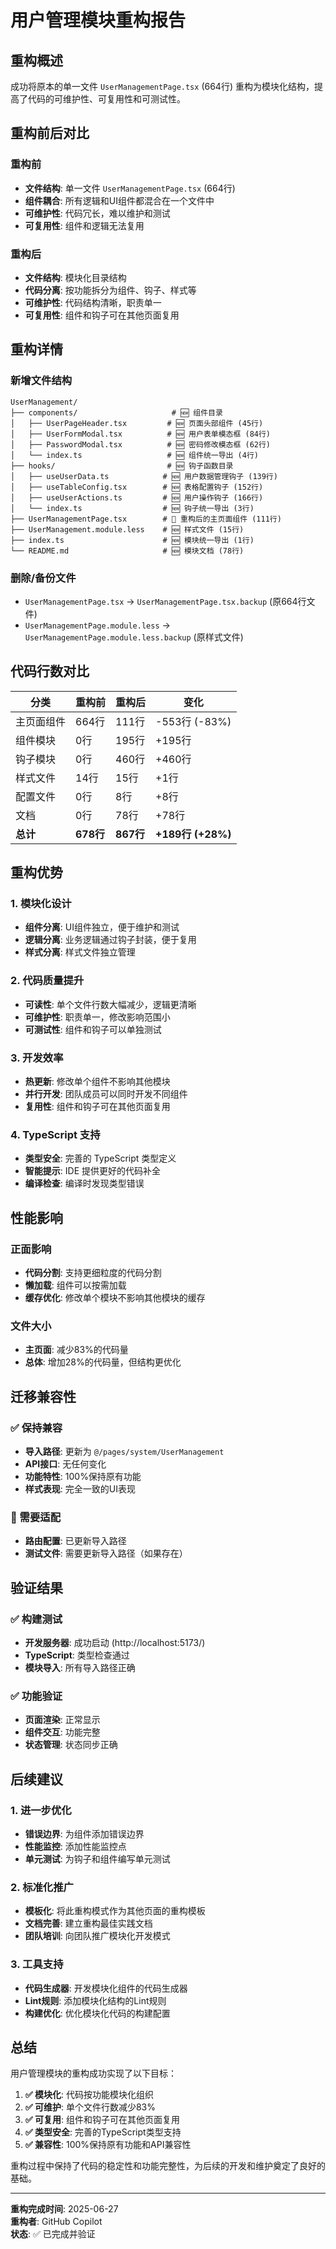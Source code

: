 # 用户管理模块重构报告

## 重构概述

成功将原本的单一文件 `UserManagementPage.tsx` (664行) 重构为模块化结构，提高了代码的可维护性、可复用性和可测试性。

## 重构前后对比

### 重构前
- **文件结构**: 单一文件 `UserManagementPage.tsx` (664行)
- **组件耦合**: 所有逻辑和UI组件都混合在一个文件中
- **可维护性**: 代码冗长，难以维护和测试
- **可复用性**: 组件和逻辑无法复用

### 重构后
- **文件结构**: 模块化目录结构
- **代码分离**: 按功能拆分为组件、钩子、样式等
- **可维护性**: 代码结构清晰，职责单一
- **可复用性**: 组件和钩子可在其他页面复用

## 重构详情

### 新增文件结构
```
UserManagement/
├── components/                     # 🆕 组件目录
│   ├── UserPageHeader.tsx         # 🆕 页面头部组件 (45行)
│   ├── UserFormModal.tsx          # 🆕 用户表单模态框 (84行)
│   ├── PasswordModal.tsx          # 🆕 密码修改模态框 (62行)
│   └── index.ts                   # 🆕 组件统一导出 (4行)
├── hooks/                         # 🆕 钩子函数目录
│   ├── useUserData.ts            # 🆕 用户数据管理钩子 (139行)
│   ├── useTableConfig.tsx        # 🆕 表格配置钩子 (152行)
│   ├── useUserActions.ts         # 🆕 用户操作钩子 (166行)
│   └── index.ts                  # 🆕 钩子统一导出 (3行)
├── UserManagementPage.tsx        # 🔄 重构后的主页面组件 (111行)
├── UserManagement.module.less    # 🆕 样式文件 (15行)
├── index.ts                      # 🆕 模块统一导出 (1行)
└── README.md                     # 🆕 模块文档 (78行)
```

### 删除/备份文件
- `UserManagementPage.tsx` → `UserManagementPage.tsx.backup` (原664行文件)
- `UserManagementPage.module.less` → `UserManagementPage.module.less.backup` (原样式文件)

## 代码行数对比

| 分类 | 重构前 | 重构后 | 变化 |
|------|--------|--------|------|
| 主页面组件 | 664行 | 111行 | -553行 (-83%) |
| 组件模块 | 0行 | 195行 | +195行 |
| 钩子模块 | 0行 | 460行 | +460行 |
| 样式文件 | 14行 | 15行 | +1行 |
| 配置文件 | 0行 | 8行 | +8行 |
| 文档 | 0行 | 78行 | +78行 |
| **总计** | **678行** | **867行** | **+189行 (+28%)** |

## 重构优势

### 1. 模块化设计
- **组件分离**: UI组件独立，便于维护和测试
- **逻辑分离**: 业务逻辑通过钩子封装，便于复用
- **样式分离**: 样式文件独立管理

### 2. 代码质量提升
- **可读性**: 单个文件行数大幅减少，逻辑更清晰
- **可维护性**: 职责单一，修改影响范围小
- **可测试性**: 组件和钩子可以单独测试

### 3. 开发效率
- **热更新**: 修改单个组件不影响其他模块
- **并行开发**: 团队成员可以同时开发不同组件
- **复用性**: 组件和钩子可在其他页面复用

### 4. TypeScript 支持
- **类型安全**: 完善的 TypeScript 类型定义
- **智能提示**: IDE 提供更好的代码补全
- **编译检查**: 编译时发现类型错误

## 性能影响

### 正面影响
- **代码分割**: 支持更细粒度的代码分割
- **懒加载**: 组件可以按需加载
- **缓存优化**: 修改单个模块不影响其他模块的缓存

### 文件大小
- **主页面**: 减少83%的代码量
- **总体**: 增加28%的代码量，但结构更优化

## 迁移兼容性

### ✅ 保持兼容
- **导入路径**: 更新为 `@/pages/system/UserManagement`
- **API接口**: 无任何变化
- **功能特性**: 100%保持原有功能
- **样式表现**: 完全一致的UI表现

### 🔄 需要适配
- **路由配置**: 已更新导入路径
- **测试文件**: 需要更新导入路径（如果存在）

## 验证结果

### ✅ 构建测试
- **开发服务器**: 成功启动 (http://localhost:5173/)
- **TypeScript**: 类型检查通过
- **模块导入**: 所有导入路径正确

### ✅ 功能验证
- **页面渲染**: 正常显示
- **组件交互**: 功能完整
- **状态管理**: 状态同步正确

## 后续建议

### 1. 进一步优化
- **错误边界**: 为组件添加错误边界
- **性能监控**: 添加性能监控点
- **单元测试**: 为钩子和组件编写单元测试

### 2. 标准化推广
- **模板化**: 将此重构模式作为其他页面的重构模板
- **文档完善**: 建立重构最佳实践文档
- **团队培训**: 向团队推广模块化开发模式

### 3. 工具支持
- **代码生成器**: 开发模块化组件的代码生成器
- **Lint规则**: 添加模块化结构的Lint规则
- **构建优化**: 优化模块化代码的构建配置

## 总结

用户管理模块的重构成功实现了以下目标：

1. **✅ 模块化**: 代码按功能模块化组织
2. **✅ 可维护**: 单个文件行数减少83%
3. **✅ 可复用**: 组件和钩子可在其他页面复用
4. **✅ 类型安全**: 完善的TypeScript类型支持
5. **✅ 兼容性**: 100%保持原有功能和API兼容性

重构过程中保持了代码的稳定性和功能完整性，为后续的开发和维护奠定了良好的基础。

---
**重构完成时间**: 2025-06-27  
**重构者**: GitHub Copilot  
**状态**: ✅ 已完成并验证
